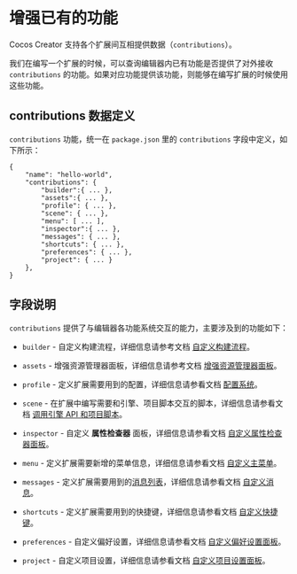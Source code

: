 # 增强已有的功能

Cocos Creator 支持各个扩展间互相提供数据（`contributions`）。

我们在编写一个扩展的时候，可以查询编辑器内已有功能是否提供了对外接收 `contributions` 的功能。如果对应功能提供该功能，则能够在编写扩展的时候使用这些功能。

## contributions 数据定义

`contributions` 功能，统一在 `package.json` 里的 `contributions` 字段中定义，如下所示：

```JSON5
{
    "name": "hello-world",
    "contributions": {
        "builder":{ ... },
        "assets":{ ... },
        "profile": { ... },
        "scene": { ... },
        "menu": [ ... ],
        "inspector":{ ... },
        "messages": { ... },
        "shortcuts": { ... },
        "preferences": { ... },
        "project": { ... }
    },
}
```

## 字段说明

`contributions` 提供了与编辑器各功能系统交互的能力，主要涉及到的功能如下：

- `builder` - 自定义构建流程，详细信息请参考文档 [自定义构建流程](../publish/custom-build-plugin.md)。

- `assets` - 增强资源管理器面板，详细信息请参考文档 [增强资源管理器面板](../assets/extension.md)。

- `profile` - 定义扩展需要用到的配置，详细信息请参看文档 [配置系统](./profile.md)。

- `scene` - 在扩展中编写需要和引擎、项目脚本交互的脚本，详细信息请参看文档 [调用引擎 API 和项目脚本](./scene-script.md)。

- `inspector` - 自定义 **属性检查器** 面板，详细信息请参看文档 [自定义属性检查器面板](./inspector.md)。

- `menu` - 定义扩展需要新增的菜单信息，详细信息请参看文档 [自定义主菜单](./contributions-menu.md)。

- `messages` - 定义扩展需要用到的[消息列表](./messages.md#查看消息列表)，详细信息请参看文档 [自定义消息](./contributions-messages.md)。

- `shortcuts` - 定义扩展需要用到的快捷键，详细信息请参看文档 [自定义快捷键](./contributions-shortcuts.md)。

- `preferences` - 自定义偏好设置，详细信息请参看文档 [自定义偏好设置面板](./contributions-preferences.md)。

- `project` - 自定义项目设置，详细信息请参看文档 [自定义项目设置面板](./contributions-project.md)。
